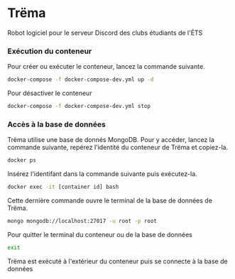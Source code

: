 # Trëma
Robot logiciel pour le serveur Discord des clubs étudiants de l'ÉTS

### Exécution du conteneur
Pour créer ou exécuter le conteneur, lancez la commande suivante.
```bash
docker-compose -f docker-compose-dev.yml up -d
```

Pour désactiver le conteneur
```bash
docker-compose -f docker-compose-dev.yml stop
```

### Accès à la base de données
Trëma utilise une base de donnés MongoDB. Pour y accéder, lancez la commande
suivante, repérez l'identité du conteneur de Trëma et copiez-la.
```bash
docker ps
```

Insérez l'identifant dans la commande suivante puis exécutez-la.
```bash
docker exec -it [container id] bash
```

Cette dernière commande ouvre le terminal de la base de données de Trëma.
```bash
mongo mongodb://localhost:27017 -u root -p root
```

Pour quitter le terminal du conteneur ou de la base de données
```bash
exit
```

Trëma est exécuté à l'extérieur du conteneur puis se connecte à la base de
données
